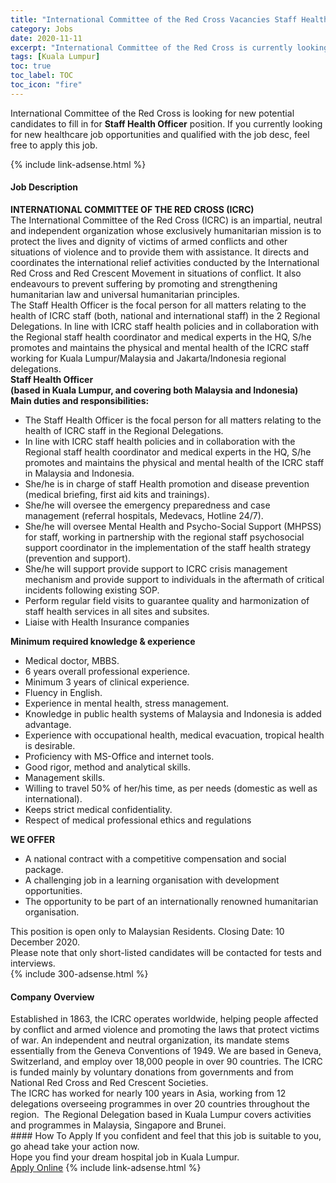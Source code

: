 ```yaml
---
title: "International Committee of the Red Cross Vacancies Staff Health Officer" 
category: Jobs 
date: 2020-11-11 
excerpt: "International Committee of the Red Cross is currently looking for suitable person to fill in the Staff Health Officer which positioned at Kuala Lumpur" 
tags: [Kuala Lumpur] 
toc: true 
toc_label: TOC 
toc_icon: "fire" 
--- 
```


<p>International Committee of the Red Cross is looking for new potential candidates to fill in for <b>Staff Health Officer</b> position. If you currently looking for new healthcare job opportunities and qualified with the job desc, feel free to apply this job.
</p>{% include link-adsense.html %} 
<div><div><div><h4>Job Description</h4></div></div><div><div><span><div><div><div><strong>INTERNATIONAL COMMITTEE OF THE RED CROSS (ICRC)</strong></div><div>The International Committee of the Red Cross (ICRC) is an impartial, neutral and independent organization whose exclusively humanitarian mission is to protect the lives and dignity of victims of armed conflicts and other situations of violence and to provide them with assistance. It directs and coordinates the international relief activities conducted by the International Red Cross and Red Crescent Movement in situations of conflict. It also endeavours to prevent suffering by promoting and strengthening humanitarian law and universal humanitarian principles.</div><div>The Staff Health Officer is the focal person for all matters relating to the health of ICRC staff (both, national and international staff) in the 2 Regional Delegations. In line with ICRC staff health policies and in collaboration with the Regional staff health coordinator and medical experts in the HQ, S/he promotes and maintains the physical and mental health of the ICRC staff working for Kuala Lumpur/Malaysia and Jakarta/Indonesia regional delegations.</div><div><strong>Staff Health Officer</strong></div><div><strong>(based in Kuala Lumpur, and covering both Malaysia and Indonesia)</strong></div><div><strong>Main duties and responsibilities:</strong></div><ul><li>The Staff Health Officer is the focal person for all matters relating to the health of ICRC staff in the Regional Delegations.</li><li>In line with ICRC staff health policies and in collaboration with the Regional staff health coordinator and medical experts in the HQ, S/he promotes and maintains the physical and mental health of the ICRC staff in Malaysia and Indonesia.</li><li>She/he is in charge of staff Health promotion and disease prevention (medical briefing, first aid kits and trainings).</li><li>She/he will oversee the emergency preparedness and case management (referral hospitals, Medevacs, Hotline 24/7).</li><li>She/he will oversee Mental Health and Psycho-Social Support (MHPSS) for staff, working in partnership with the regional staff psychosocial support coordinator in the implementation of the staff health strategy (prevention and support).</li><li>She/he will support provide support to ICRC crisis management mechanism and provide support to individuals in the aftermath of critical incidents following existing SOP.</li><li>Perform regular field visits to guarantee quality and harmonization of staff health services in all sites and subsites.</li><li>Liaise with Health Insurance companies</li></ul><div><strong>Minimum required knowledge &amp; experience</strong></div><ul><li>Medical doctor, MBBS.</li><li>6 years overall professional experience.</li><li>Minimum 3 years of clinical experience.</li><li>Fluency in English.</li><li>Experience in mental health, stress management.</li><li>Knowledge in public health systems of Malaysia and Indonesia is added advantage.</li><li>Experience with occupational health, medical evacuation, tropical health is desirable.</li><li>Proficiency with MS-Office and internet tools.</li><li>Good rigor, method and analytical skills.</li><li>Management skills.</li><li>Willing to travel 50% of her/his time, as per needs (domestic as well as international).</li><li>Keeps strict medical confidentiality.</li><li>Respect of medical professional ethics and regulations</li></ul><div><strong>WE OFFER</strong></div><ul><li>A national contract with a competitive compensation and social package.</li><li>A challenging job in a learning organisation with development opportunities.</li><li>The opportunity to be part of an internationally renowned humanitarian organisation.</li></ul><div>This position is open only to Malaysian Residents. Closing Date: 10 December 2020.</div><div>Please note that only short-listed candidates will be contacted for tests and interviews.</div></div></div></span></div></div></div> 
{% include 300-adsense.html %} 
<div><div><div><h4>Company Overview</h4></div></div><div><div><span><div><div>Established in 1863, the ICRC operates worldwide, helping people affected by conflict and armed violence and promoting the laws that protect victims of war. An independent and neutral organization, its mandate stems essentially from the Geneva Conventions of 1949. We are based in Geneva, Switzerland, and employ over 18,000 people in over 90 countries. The ICRC is funded mainly by voluntary donations from governments and from National Red Cross and Red Crescent Societies.</div>
<div>
<div>
<div>
<div>The ICRC has worked for nearly 100 years in Asia, working from 12 delegations overseeing programmes in over 20 countries throughout the region.&#160; The Regional Delegation based in Kuala Lumpur covers activities and programmes in Malaysia, Singapore and Brunei.&#160;</div>
</div>
</div>
</div></div></span></div></div></div> 
#### How To Apply 
If you confident and feel that this job is suitable to you, go ahead take your action now. <br/> 
Hope you find your dream hospital job in Kuala Lumpur. <br/> 
<a href="https://www.jobstreet.com.my/en/job/staff-health-officer-4415311?jobId=jobstreet-my-job-4415311&sectionRank=1&token=0~c85915ea-57c0-4550-ac5e-9643b1233679&fr=SRP%20View%20In%20New%20Ta" class="btn btn--warning" target="_blank" rel="nofollow noopenner">Apply Online</a> 
{% include link-adsense.html %} 